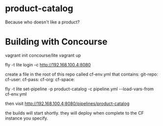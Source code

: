 # product-catalog

Because who doesn't like a product?

# Building with Concourse
vagrant init concourse/lite
vagrant up

fly -t lite login -c http://192.168.100.4:8080

create a file in the root of this repo called cf-env.yml that contains:
git-repo: <repo url>
cf-user: <your user>
cf-pass: <your pass>
cf-org: <your org>
cf-space: <your space>

fly -t lite set-pipeline -p product-catalog -c pipeline.yml --load-vars-from cf-env.yml

then visit http://192.168.100.4:8080/pipelines/product-catalog

the builds will start shortly. they will deploy when complete to the CF instance you specify.


